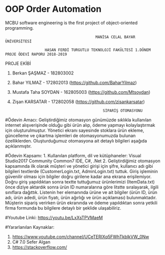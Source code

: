# OOP Order Automation
MCBU software engineering is the first project of object-oriented programming.

                                             MANİSA CELAL BAYAR ÜNİVERSİTESİ
	
                      HASAN FERDİ TURGUTLU TEKNOLOJİ FAKÜLTESİ 1.DÖNEM PROJE ÖDEVİ RAPORU 2018-2019



PROJE EKİBİ
1. Berkan ŞAŞMAZ - 182803002 
2. Bahar YILMAZ - 172802013 (https://github.com/BaharYilmaz)
3. Mustafa Taha SOYDAN - 162805003 (https://github.com/Mtsoydan)
4. Zişan KARSATAR - 172802058 (https://github.com/zisankarsatar)



                                                SİPARİŞ OTOMASYONU
#Ödevin Amacı:
Geliştirdiğimiz otomasyon günümüzde sıklıkla kullanılan internet alışverişinde olduğu gibi ürün alıp, ödeme yapmayı kolaylaştırmak için oluşturulmuştur. Yönetici ekranı sayesinde stoklara ürün ekleme, güncelleme ve çıkartma işlemleri de otomasyonumuzda bulunan özelliklerden. Oluşturduğumuz otomasyona ait detaylı bilgileri aşağıda açıklanmıştır.

#Ödevin Kapsamı:
	1.	Kullanılan platform, dil ve kütüphaneler: Visual Studio2017 Community Common7 IDE, C#, .Net
	2.	Geliştirdiğimiz otomasyon kapsamında ilk olarak müşteri ve yönetici girişi için şifre, kullanıcı adı gibi bilgileri textlerde (CustomerLogin.txt, AdminLogin.txt) tuttuk. Giriş işleminin güvenilir olması için bilgiler doğru girilene kadar ana ekrana erişilemiyor. Doğru giriş yapıldıktan sonra textte tuttuğumuz ürünlerimizi (ItemData.txt) önce diziye aktardık sonra ürün ID numaralarına göre litstte sıralayarak, ilgili sınıflara dağıttık. Listenin her elemanında ürüne ve ait bilgiler (ürün ID, ürün adı, ürün adedi, ürün fiyatı, ürün ağırlığı ve ürün açıklaması) bulunmaktadır. Müşterin sipariş verirken ürün ekranında ve ödeme yapıldıktan sonra yetkili firma formunda bu bilgilere detaylı bir şeklide ulaşabiliriz.


#Youtube Linki:
https://youtu.be/LxXsTPVMaeM

#Yararlanılan Kaynaklar:
1. https://www.youtube.com/channel/UCeTERIXq5FWhTkblkVW_0Nw
2. C# 7.0 Sefer Algan
3. https://stackoverflow.com/


